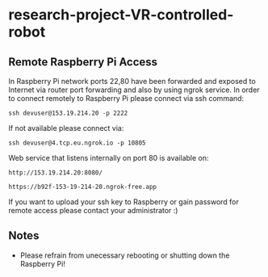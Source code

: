 # research-project-VR-controlled-robot

## Remote Raspberry Pi Access
In Raspberry Pi network ports 22,80 have been forwarded and exposed to Internet via router port forwarding and also by using ngrok service. In order to connect remotely to Raspberry Pi please connect via ssh command:

```ssh devuser@153.19.214.20 -p 2222```

If not available please connect via: 

```ssh devuser@4.tcp.eu.ngrok.io -p 10805```

Web service that listens internally on port 80 is available on: 

```http://153.19.214.20:8080/```

```https://b92f-153-19-214-20.ngrok-free.app```

If you want to upload your ssh key to Raspberry or gain password for remote access please contact your administrator :)

## Notes
- Please refrain from unecessary rebooting or shutting down the Raspberry Pi!
